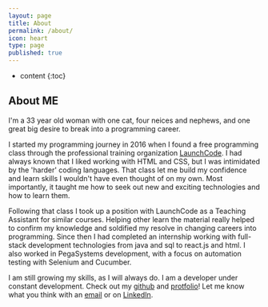 ```yaml
---
layout: page
title: About
permalink: /about/
icon: heart
type: page
published: true
---
```


* content
{:toc}

## About ME

I'm a 33 year old woman with one cat, four neices and nephews, and one great big desire to break into a programming career.

I started my programming journey in 2016 when I found a free programming class through the professional training organization [LaunchCode](https://www.launchcode.org/). I had always known that I liked working with HTML and CSS, but I was intimidated by the 'harder' coding languages. That class let me build my confidence and learn skills I wouldn't have even thought of on my own. Most importantly, it taught me how to seek out new and exciting technologies and how to learn them. 

Following that class I took up a position with LaunchCode as a Teaching Assistant for similar courses. Helping other learn the material really helped to confirm my knowledge and soldified my resolve in changing careers into programming. Since then I had completed an internship working with full-stack development technologies from java and sql to react.js and html. I also worked in PegaSystems development, with a focus on automation testing with Selenium and Cucumber. 

I am still growing my skills, as I will always do. I am a developer under constant development. Check out my [github](https://github.com/sjcswank) and [protfolio](https://sjcswank.github.io/portfolio/)! Let me know what you think with an [email](mailto:heatherlynn.frank@gmail.com) or on [LinkedIn](https://www.linkedin.com/in/heatherlynnfrank/). 


